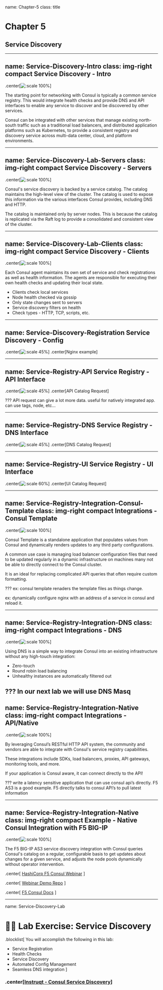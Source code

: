 name: Chapter-5
class: title
# Chapter 5
## Service Discovery

---
name: Service-Discovery-Intro
class: img-right compact
Service Discovery - Intro
-------------------------
.center[![:scale 100%](images/service_registration_catalog.png)]

The starting point for networking with Consul is typically a common service registry. This would integrate health checks and provide DNS and API interfaces to enable any service to discover and be discovered by other services.

Consul can be integrated with other services that manage existing north-south traffic such as a traditional load balancers, and distributed application platforms such as Kubernetes, to provide a consistent registry and discovery service across multi-data center, cloud, and platform environments.

---
name: Service-Discovery-Lab-Servers
class: img-right compact
Service Discovery - Servers
-------------------------
.center[![:scale 100%](images/consul_dataflow_lan.png)]

Consul's service discovery is backed by a service catalog. The catalog maintains the high-level view of the cluster. The catalog is used to expose this information via the various interfaces Consul provides, including DNS and HTTP.

The catalog is maintained only by server nodes. This is because the catalog is replicated via the Raft log to provide a consolidated and consistent view of the cluster.

---
name: Service-Discovery-Lab-Clients
class: img-right compact
Service Discovery - Clients
-------------------------
.center[![:scale 100%](images/consul_health_checks.png)]

Each Consul agent maintains its own set of service and check registrations as well as health information. The agents are responsible for executing their own health checks and updating their local state.

* Clients check local services
* Node health checked via gossip
* Only state changes sent to servers
* Service discovery filters on health
* Check types - HTTP, TCP, scripts, etc.

---
name: Service-Discovery-Registration
Service Discovery - Config
-------------------------
.center[![:scale 45%](images/nginx_service_definition.png)]
.center[Nginx example] <br>

---
name: Service-Registry-API
Service Registry - API Interface
-------------------------
.center[![:scale 45%](images/service_registry_api.png)]
.center[API Catalog Request] <br>

???
API request can give a lot more data.  useful for natively integrated app.  can use tags, node, etc…

---
name: Service-Registry-DNS
Service Registry - DNS Interface
-------------------------
.center[![:scale 45%](images/service_registry_dns.png)]
.center[DNS Catalog Request] <br>

---
name: Service-Registry-UI
Service Registry - UI Interface
-------------------------
.center[![:scale 60%](images/service_registry_ui.png)]
.center[UI Catalog Request] <br>

---
name: Service-Registry-Integration-Consul-Template
class: img-right compact
Integrations - Consul Template
-------------------------
.center[![:scale 100%](images/consul_template_example.png)]

Consul Template is a standalone application that populates values from Consul and dynamically renders updates to any third party configurations.  

A common use case is managing load balancer configuration files that need to be updated regularly in a dynamic infrastructure on machines many not be able to directly connect to the Consul cluster.

It is an ideal for replacing complicated API queries that often require custom formatting.

???
ex: 
consul template renaders the template files as things change.

ex: dynamically configure nginx with an address of a service in consul and reload it.

---
name: Service-Registry-Integration-DNS
class: img-right compact
Integrations - DNS
-------------------------
.center[![:scale 100%](images/consul_example_dns.png)]

 Using DNS is a simple way to integrate Consul into an existing infrastructure without any high-touch integration:

* Zero-touch
* Round robin load balancing
* Unhealthy instances are automatically filtered out

???
In our next lab we will use DNS Masq
---
name: Service-Registry-Integration-Native
class: img-right compact
Integrations - API/Native
-------------------------
.center[![:scale 100%](images/consul_ecosystem_diagram.png)]

By leveraging Consul’s RESTful HTTP API system, the community and vendors are able to integrate with Consul's service registry capabilities.

These integrations include SDKs, load balancers, proxies, API gateways, monitoring tools, and more.

If your application is Consul aware, it can connect directly to the API!

???
write a latency sensitive application that can use consul api’s directly.   F5 AS3 is a good example.  F5 directly talks to consul API’s to pull latest information

---
name: Service-Registry-Integration-Native
class: img-right compact
Example - Native Consul Integration with F5 BIG-IP
-------------------------
.center[![:scale 100%](images/f5_consul_integration.png)]

The F5 BIG-IP AS3 service discovery integration with Consul queries Consul's catalog on a regular, configurable basis to get updates about changes for a given service, and adjusts the node pools dynamically without operator intervention.

.center[
<a href="https://www.hashicorp.com/resources/zero-touch-application-delivery-with-f5-big-ip-terraform-and-consul" target=_blank>HashiCorp F5 Consul Webinar</a>
]

.center[
<a href="https://github.com/hashicorp/f5-terraform-consul-sd-webinar" target=_blank>Webinar Demo Repo</a>
]

.center[
<a href="https://clouddocs.f5.com/products/extensions/f5-appsvcs-extension/latest/declarations/discovery.html#service-discovery-using-hashicorp-consul" target=_blank>F5 Consul Docs</a>
]

---
name: Service-Discovery-Lab
# 👩‍💻 Lab Exercise: Service Discovery
.blocklist[
You will accomplish the following in this lab:

* Service Registration
* Health Checks
* Service Discovery
* Automated Config Management
* Seamless DNS integration
]

### .center[<a href="https://instruqt.com/hashicorp/tracks/service-discovery-with-consul" target="_blank">Instruqt - Consul Service Discovery</a>]
